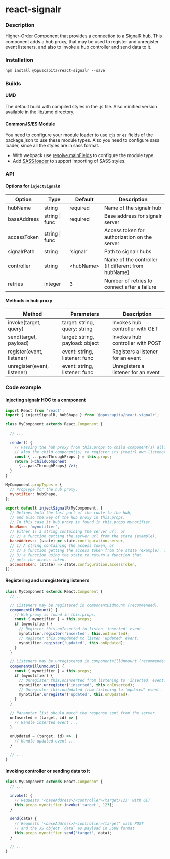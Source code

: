 # react-signalr

### Description
Higher-Order Component that provides a connection to a SignalR hub. This component adds a hub proxy, that 
may be used to register and unregister event listeners, and also to invoke a hub controller and send data to it.

### Installation
```
npm install @opuscapita/react-signalr --save
```

### Builds
#### UMD
The default build with compiled styles in the .js file. Also minified version available in the lib/umd directory.
#### CommonJS/ES Module
You need to configure your module loader to use `cjs` or `es` fields of the package.json to use these module types.
Also you need to configure sass loader, since all the styles are in sass format.
* With webpack use [resolve.mainFields](https://webpack.js.org/configuration/resolve/#resolve-mainfields) to configure the module type.
* Add [SASS loader](https://github.com/webpack-contrib/sass-loader) to support importing of SASS styles.

### API

#### Options for ```injectSignalR```
| Option                   | Type             | Default                  | Description                                              |
| ------------------------ | ---------------- | ------------------------ | -------------------------------------------------------- |
| hubName                  | string           | required                 | Name of the signalr hub                                  |
| baseAddress              | string \| func   | required                 | Base address for signalr server                          |
| accessToken              | string \| func   |                          | Access token for authorization on the server             |
| signalrPath              | string           | 'signalr'                | Path to signalr hubs                                     |
| controller               | string           | &lt;hubName&gt;          | Name of the controller (if different from hubName)       |
| retries                  | integer          | 3                        | Number of retries to connect after a failure             |

#### Methods in hub proxy
| Method                       | Parameters                        | Description                              |
| ---------------------------- | --------------------------------- | ---------------------------------------- |
| invoke(target, query)        | target: string, query: string     | Invokes hub controller with GET          |
| send(target, payload)        | target: string, payload: object   | Invokes hub controller with POST         |
| register(event, listener)    | event: string, listener: func     | Registers a listener for an event        |
| unregister(event, listener)  | event: string, listener: func     | Unregisters a listener for an event      |

### Code example

#### Injecting signalr HOC to a component
```jsx
import React from 'react';
import { injectSignalR, hubShape } from '@opuscapita/react-signalr';

class MyComponent extends React.Component {

  // ... 

  render() {
    // Passing the hub proxy from this.props to child component(s) allows
    // also the child component(s) to register its (their) own listeners.
    const { ...passThroughProps } = this.props;
    return (<ChildComponent
      {...passThroughProps} />);
  }
}

MyComponent.propTypes = {
  // PropType for the hub proxy.
  mynotifier: hubShape,
};

export default injectSignalR(MyComponent, {
  // Defines both the last part of the route to the hub,
  // and also the key of the hub proxy in this.props.
  // In this case it hub proxy is found in this.props.mynotifier.
  hubName: 'mynotifier',
  // Either 1) a string containing the server url, or 
  // 2) a function getting the server url from the state (example).
  baseAddress: (state) => state.configuration.server,
  // 1) A string containing the access token, or 
  // 2) a function getting the access token from the state (example), or
  // 3) a function using the state to return a function that 
  // gets the access token.
  accessToken: (state) => state.configuration.accessToken,
});
```

#### Registering and unregistering listeners
```jsx
class MyComponent extends React.Component {
  // ...

  // Listeners may be registered in componentDidMount (recommended).
  componentDidMount() {
    // Hub proxy is found in this.props.
    const { mynotifier } = this.props;
    if (mynotifier) {
      // Register this.onInserted to listen 'inserted' event.
      mynotifier.register('inserted', this.onInserted);
      // Register this.onUpdated to listen 'updated' event.
      mynotifier.register('updated', this.onUpdated);
    }
  }

  // Listeners may be unregistered in componentWillUnmount (recommended).
  componentWillUnmount() {
    const { mynotifier } = this.props;
    if (mynotifier) {
      // Unregister this.onInserted from listening to 'inserted' event.
      mynotifier.unregister('inserted', this.onInserted);
      // Unregister this.onUpdated from listening to 'updated' event.
      mynotifier.unregister('updated', this.onUpdated);
    }
  }

  // Parameter list should match the response sent from the server.
  onInserted = (target, id) => {
    // Handle inserted event ...
  }

  onUpdated = (target, id) =>  {
    // Handle updated event ...
  }

  // ...
}
```

#### Invoking controller or sending data to it
```jsx
class MyComponent extends React.Component {
  // ...

  invoke() {
    // Requests '<baseAddress>/<controller>/target/123' with GET
    this.props.mynotifier.invoke('target', 123);
  }

  send(data) {
    // Requests '<baseAddress>/<controller>/target' with POST 
    // and the JS object `data` as payload in JSON format
    this.props.mynotifier.send('target', data);
  }

  // ...
}
```
